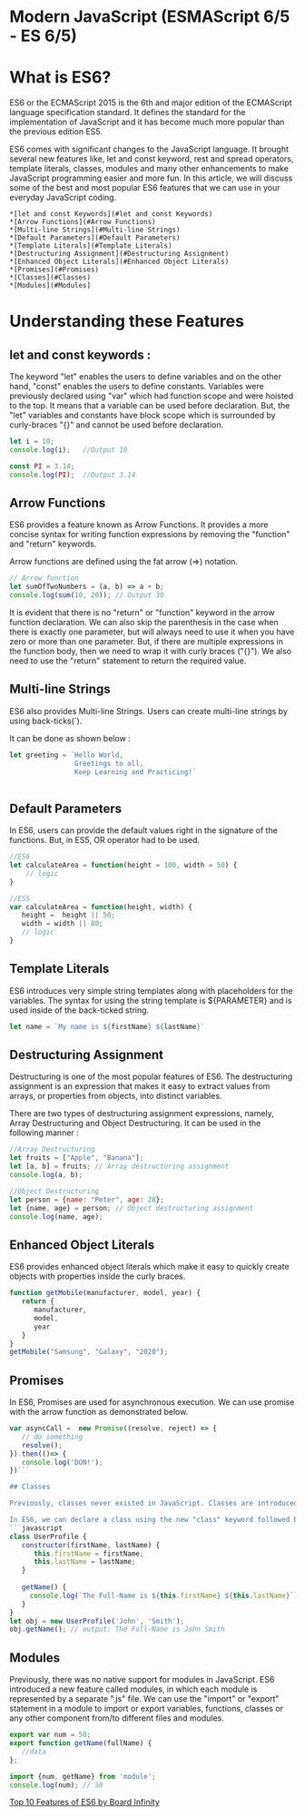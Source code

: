 # Modern JavaScript (ESMAScript 6/5 - ES 6/5)

# What is ES6?

ES6 or the ECMAScript 2015 is the 6th and major edition of the ECMAScript language specification standard. 
It defines the standard for the implementation of JavaScript and it has become much more popular than the previous edition ES5.

ES6 comes with significant changes to the JavaScript language. It brought several new features like, let and const keyword, 
rest and spread operators, template literals, classes, modules and many other enhancements to make JavaScript programming easier and more fun. 
In this article, we will discuss some of the best and most popular ES6 features that we can use in your everyday JavaScript coding.

    *[let and const Keywords](#let and const Keywords)
    *[Arrow Functions](#Arrow Functions)
    *[Multi-line Strings](#Multi-line Strings)
    *[Default Parameters](#Default Parameters)
    *[Template Literals](#Template Literals)
    *[Destructuring Assignment](#Destructuring Assignment)
    *[Enhanced Object Literals](#Enhanced Object Literals)
    *[Promises](#Promises)
    *[Classes](#Classes)
    *[Modules](#Modules]

# Understanding these Features
## let and const keywords :

The keyword "let" enables the users to define variables and on the other hand, "const" enables the users to define constants. Variables were previously declared using "var" which had function scope and were hoisted to the top. It means that a variable can be used before declaration. But, the "let" variables and constants have block scope which is surrounded by curly-braces "{}" and cannot be used before declaration.
```javascript
let i = 10;
console.log(i);   //Output 10

const PI = 3.14;
console.log(PI);  //Output 3.14
```
## Arrow Functions

ES6 provides a feature known as Arrow Functions. It provides a more concise syntax for writing function expressions by removing the "function" and "return" keywords.

Arrow functions are defined using the fat arrow (=>) notation.
```javascript
// Arrow function
let sumOfTwoNumbers = (a, b) => a + b;
console.log(sum(10, 20)); // Output 30
```
It is evident that there is no "return" or "function" keyword in the arrow function declaration.
We can also skip the parenthesis in the case when there is exactly one parameter, but will always need to use it when you have zero or more than one parameter.
But, if there are multiple expressions in the function body, then we need to wrap it with curly braces ("{}"). We also need to use the "return" statement to return the required value.

## Multi-line Strings

ES6 also provides Multi-line Strings. Users can create multi-line strings by using back-ticks(`).

It can be done as shown below :
```javascript
let greeting = `Hello World,     
                Greetings to all,
                Keep Learning and Practicing!`
                
```
## Default Parameters

In ES6, users can provide the default values right in the signature of the functions. But, in ES5, OR operator had to be used.
```javascript
//ES6
let calculateArea = function(height = 100, width = 50) {  
    // logic
}

//ES5
var calculateArea = function(height, width) {  
   height =  height || 50;
   width = width || 80;
   // logic
}
```
## Template Literals

ES6 introduces very simple string templates along with placeholders for the variables. The syntax for using the string template is ${PARAMETER} and is used inside of the back-ticked string.
```javascript
let name = `My name is ${firstName} ${lastName}`
```
## Destructuring Assignment

Destructuring is one of the most popular features of ES6. The destructuring assignment is an expression that makes it easy to extract values from arrays, or properties from objects, into distinct variables.

There are two types of destructuring assignment expressions, namely, Array Destructuring and Object Destructuring. It can be used in the following manner :
```javascript
//Array Destructuring
let fruits = ["Apple", "Banana"];
let [a, b] = fruits; // Array destructuring assignment
console.log(a, b);

//Object Destructuring
let person = {name: "Peter", age: 28};
let {name, age} = person; // Object destructuring assignment
console.log(name, age);
```
## Enhanced Object Literals

ES6 provides enhanced object literals which make it easy to quickly create objects with properties inside the curly braces.
```javascript
function getMobile(manufacturer, model, year) {
   return {
      manufacturer,
      model,
      year
   }
}
getMobile("Samsung", "Galaxy", "2020");
```
## Promises

In ES6, Promises are used for asynchronous execution. We can use promise with the arrow function as demonstrated below.
```javascript
var asyncCall =  new Promise((resolve, reject) => {
   // do something
   resolve();
}).then(()=> {   
   console.log('DON!');
})```

## Classes

Previously, classes never existed in JavaScript. Classes are introduced in ES6 which looks similar to classes in other object-oriented languages, such as C++, Java, PHP, etc. But, they do not work exactly the same way. ES6 classes make it simpler to create objects, implement inheritance by using the "extends" keyword and also reuse the code efficiently.

In ES6, we can declare a class using the new "class" keyword followed by the name of the class.
```javascript
class UserProfile {   
   constructor(firstName, lastName) { 
      this.firstName = firstName;
      this.lastName = lastName;     
   }  
    
   getName() {       
     console.log(`The Full-Name is ${this.firstName} ${this.lastName}`);    
   } 
}
let obj = new UserProfile('John', 'Smith');
obj.getName(); // output: The Full-Name is John Smith
```
## Modules

Previously, there was no native support for modules in JavaScript. ES6 introduced a new feature called modules, in which each module is represented by a separate ".js" file. We can use the "import" or "export" statement in a module to import or export variables, functions, classes or any other component from/to different files and modules.
```javascript
export var num = 50; 
export function getName(fullName) {   
   //data
};

import {num, getName} from 'module';
console.log(num); // 50
```

[Top 10 Features of ES6 by Board Infinity](https://www.boardinfinity.com/blog/top-10-features-of-es6/)
